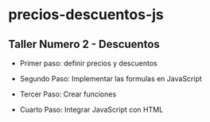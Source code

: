 # precios-descuentos-js

## Taller Numero 2 - Descuentos

- Primer paso: definir precios y descuentos

- Segundo Paso: Implementar las formulas en JavaScript

- Tercer Paso: Crear funciones

- Cuarto Paso: Integrar JavaScript con HTML
